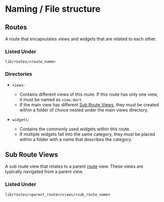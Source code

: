 # Naming / File structure

## Routes

A route that encapsulates views and widgets that are related to each other.

### Listed Under

```
lib/routes/<route_name>
```

### Directories

-   `views`:

    -   Contains different views of this route. If this route has only one view, it must be named as `view.dart`.
    -   If the main view has different [Sub Route Views](#sub-route-views), they must be created within a folder of choice nested under the main views directory.

-   `widgets`:
    -   Contains the commonly used widgets within this route.
    -   If multiple widgets fall into the same category, they must be
        placed within a folder with a name that describes the category.

## Sub Route Views

A sub route view that relates to a parent [route](#routes) view. These views are typically navigated from a parent view.

### Listed Under

```
lib/routes/<parent_route>/views/<sub_route_name>
```
